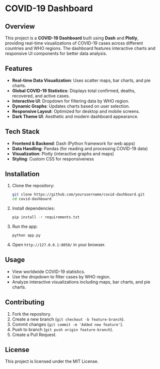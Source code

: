 # COVID-19 Dashboard

## Overview
This project is a **COVID-19 Dashboard** built using **Dash** and **Plotly**, providing real-time visualizations of COVID-19 cases across different countries and WHO regions. The dashboard features interactive charts and responsive UI components for better data analysis.

## Features
- **Real-time Data Visualization**: Uses scatter maps, bar charts, and pie charts.
- **Global COVID-19 Statistics**: Displays total confirmed, deaths, recovered, and active cases.
- **Interactive UI**: Dropdown for filtering data by WHO region.
- **Dynamic Graphs**: Updates charts based on user selection.
- **Responsive Layout**: Optimized for desktop and mobile screens.
- **Dark Theme UI**: Aesthetic and modern dashboard appearance.

## Tech Stack
- **Frontend & Backend**: Dash (Python framework for web apps)
- **Data Handling**: Pandas (for reading and processing COVID-19 data)
- **Visualization**: Plotly (interactive graphs and maps)
- **Styling**: Custom CSS for responsiveness

## Installation
1. Clone the repository:
   ```sh
   git clone https://github.com/yourusername/covid-dashboard.git
   cd covid-dashboard
   ```
2. Install dependencies:
   ```sh
   pip install -r requirements.txt
   ```
3. Run the app:
   ```sh
   python app.py
   ```
4. Open `http://127.0.0.1:8050/` in your browser.

## Usage
- View worldwide COVID-19 statistics.
- Use the dropdown to filter cases by WHO region.
- Analyze interactive visualizations including maps, bar charts, and pie charts.

## Contributing
1. Fork the repository.
2. Create a new branch (`git checkout -b feature-branch`).
3. Commit changes (`git commit -m 'Added new feature'`).
4. Push to branch (`git push origin feature-branch`).
5. Create a Pull Request.

## License
This project is licensed under the MIT License.


